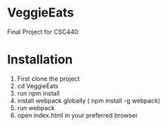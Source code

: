 # VeggieEats
Final Project for CSC440


# Installation
1. First clone the project
2. cd VeggieEats
3. run npm install
4. install webpack globally ( npm install -g webpack)
5. run webpack
6. open index.html in your preferred browser
